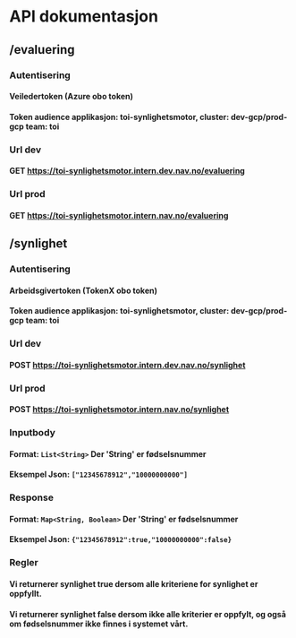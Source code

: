 # API dokumentasjon

## /evaluering
### Autentisering
#### Veiledertoken (Azure obo token)
#### Token audience applikasjon: toi-synlighetsmotor, cluster: dev-gcp/prod-gcp team: toi
### Url dev
#### GET https://toi-synlighetsmotor.intern.dev.nav.no/evaluering
### Url prod
#### GET https://toi-synlighetsmotor.intern.nav.no/evaluering

## /synlighet
### Autentisering
#### Arbeidsgivertoken (TokenX obo token)
#### Token audience applikasjon: toi-synlighetsmotor, cluster: dev-gcp/prod-gcp team: toi 
### Url dev
#### POST https://toi-synlighetsmotor.intern.dev.nav.no/synlighet
### Url prod
#### POST https://toi-synlighetsmotor.intern.nav.no/synlighet
### Inputbody
#### Format: ```List<String>``` Der 'String' er fødselsnummer
#### Eksempel Json: ```["12345678912","10000000000"]```
### Response
#### Format: ```Map<String, Boolean>``` Der 'String' er fødselsnummer
#### Eksempel Json: ```{"12345678912":true,"10000000000":false}```
### Regler
#### Vi returnerer synlighet true dersom alle kriteriene for synlighet er oppfyllt.
#### Vi returnerer synlighet false dersom ikke alle kriterier er oppfylt, og også om fødselsnummer ikke finnes i systemet vårt.
